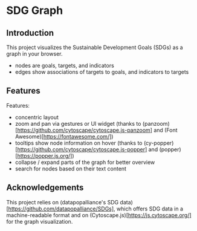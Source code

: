 # SDG Graph 

## Introduction

This project visualizes the Sustainable Development Goals (SDGs) as a graph in your browser.
- nodes are goals, targets, and indicators
- edges show associations of targets to goals, and indicators to targets


## Features

Features:
- concentric layout
- zoom and pan via gestures or UI widget (thanks to (panzoom)[https://github.com/cytoscape/cytoscape.js-panzoom] and (Font Awesome)[https://fontawesome.com/])
- tooltips show node information on hover (thanks to (cy-popper)[https://github.com/cytoscape/cytoscape.js-popper] and (popper)[https://popper.js.org/])
- collapse / expand parts of the graph for better overview
- search for nodes based on their text content


## Acknowledgements
This project relies on (datapopalliance's SDG data)[https://github.com/datapopalliance/SDGs], which offers SDG data in a machine-readable format and on (Cytoscape.js)[https://js.cytoscape.org/] for the graph visualization.